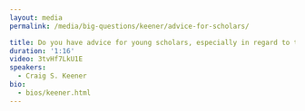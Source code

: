 ```yaml
---
layout: media
permalink: /media/big-questions/keener/advice-for-scholars/

title: Do you have advice for young scholars, especially in regard to the study of special divine action?
duration: '1:16'
video: 3tvHf7LkU1E
speakers:
  - Craig S. Keener
bio:
  - bios/keener.html
---
```

